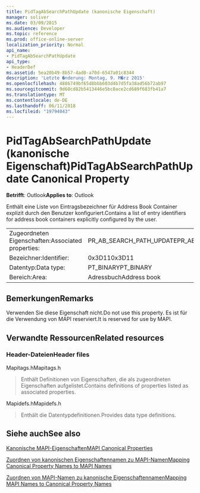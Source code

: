 ```yaml
---
title: PidTagAbSearchPathUpdate (kanonische Eigenschaft)
manager: soliver
ms.date: 03/09/2015
ms.audience: Developer
ms.topic: reference
ms.prod: office-online-server
localization_priority: Normal
api_name:
- PidTagAbSearchPathUpdate
api_type:
- HeaderDef
ms.assetid: 5ea20b49-8b57-4ad0-a70d-6547a01c8344
description: 'Letzte �nderung: Montag, 9. M�rz 2015'
ms.openlocfilehash: 4886749bf65d8bbb603d4b7d5fa38ad56b72ab97
ms.sourcegitcommit: 9d60cd82b5413446e5bc8ace2cd689f683fb41a7
ms.translationtype: MT
ms.contentlocale: de-DE
ms.lasthandoff: 06/11/2018
ms.locfileid: "19794043"
---
```

# <a name="pidtagabsearchpathupdate-canonical-property"></a><span data-ttu-id="6fc19-103">PidTagAbSearchPathUpdate (kanonische Eigenschaft)</span><span class="sxs-lookup"><span data-stu-id="6fc19-103">PidTagAbSearchPathUpdate Canonical Property</span></span>

  
  
<span data-ttu-id="6fc19-104">**Betrifft**: Outlook</span><span class="sxs-lookup"><span data-stu-id="6fc19-104">**Applies to**: Outlook</span></span> 
  
<span data-ttu-id="6fc19-105">Enthält eine Liste von Eintragsbezeichner für Address Book Container explizit durch den Benutzer konfiguriert.</span><span class="sxs-lookup"><span data-stu-id="6fc19-105">Contains a list of entry identifiers for address book containers explicitly configured by the user.</span></span> 
  
|||
|:-----|:-----|
|<span data-ttu-id="6fc19-106">Zugeordneten Eigenschaften:</span><span class="sxs-lookup"><span data-stu-id="6fc19-106">Associated properties:</span></span>  <br/> |<span data-ttu-id="6fc19-107">PR_AB_SEARCH_PATH_UPDATE</span><span class="sxs-lookup"><span data-stu-id="6fc19-107">PR_AB_SEARCH_PATH_UPDATE</span></span>  <br/> |
|<span data-ttu-id="6fc19-108">Bezeichner:</span><span class="sxs-lookup"><span data-stu-id="6fc19-108">Identifier:</span></span>  <br/> |<span data-ttu-id="6fc19-109">0x3D11</span><span class="sxs-lookup"><span data-stu-id="6fc19-109">0x3D11</span></span>  <br/> |
|<span data-ttu-id="6fc19-110">Datentyp:</span><span class="sxs-lookup"><span data-stu-id="6fc19-110">Data type:</span></span>  <br/> |<span data-ttu-id="6fc19-111">PT_BINARY</span><span class="sxs-lookup"><span data-stu-id="6fc19-111">PT_BINARY</span></span>  <br/> |
|<span data-ttu-id="6fc19-112">Bereich:</span><span class="sxs-lookup"><span data-stu-id="6fc19-112">Area:</span></span>  <br/> |<span data-ttu-id="6fc19-113">Adressbuch</span><span class="sxs-lookup"><span data-stu-id="6fc19-113">Address book</span></span>  <br/> |
   
## <a name="remarks"></a><span data-ttu-id="6fc19-114">Bemerkungen</span><span class="sxs-lookup"><span data-stu-id="6fc19-114">Remarks</span></span>

<span data-ttu-id="6fc19-115">Verwenden Sie diese Eigenschaft nicht.</span><span class="sxs-lookup"><span data-stu-id="6fc19-115">Do not use this property.</span></span> <span data-ttu-id="6fc19-116">Es ist für die Verwendung von MAPI reserviert.</span><span class="sxs-lookup"><span data-stu-id="6fc19-116">It is reserved for use by MAPI.</span></span>
  
## <a name="related-resources"></a><span data-ttu-id="6fc19-117">Verwandte Ressourcen</span><span class="sxs-lookup"><span data-stu-id="6fc19-117">Related resources</span></span>

### <a name="header-files"></a><span data-ttu-id="6fc19-118">Header-Dateien</span><span class="sxs-lookup"><span data-stu-id="6fc19-118">Header files</span></span>

<span data-ttu-id="6fc19-119">Mapitags.h</span><span class="sxs-lookup"><span data-stu-id="6fc19-119">Mapitags.h</span></span>
  
> <span data-ttu-id="6fc19-120">Enthält Definitionen von Eigenschaften, die als zugeordneten Eigenschaften aufgelistet.</span><span class="sxs-lookup"><span data-stu-id="6fc19-120">Contains definitions of properties listed as associated properties.</span></span>
    
<span data-ttu-id="6fc19-121">Mapidefs.h</span><span class="sxs-lookup"><span data-stu-id="6fc19-121">Mapidefs.h</span></span>
  
> <span data-ttu-id="6fc19-122">Enthält die Datentypdefinitionen.</span><span class="sxs-lookup"><span data-stu-id="6fc19-122">Provides data type definitions.</span></span>
    
## <a name="see-also"></a><span data-ttu-id="6fc19-123">Siehe auch</span><span class="sxs-lookup"><span data-stu-id="6fc19-123">See also</span></span>



[<span data-ttu-id="6fc19-124">Kanonische MAPI-Eigenschaften</span><span class="sxs-lookup"><span data-stu-id="6fc19-124">MAPI Canonical Properties</span></span>](mapi-canonical-properties.md)
  
[<span data-ttu-id="6fc19-125">Zuordnen von kanonischen Eigenschaftennamen zu MAPI-Namen</span><span class="sxs-lookup"><span data-stu-id="6fc19-125">Mapping Canonical Property Names to MAPI Names</span></span>](mapping-canonical-property-names-to-mapi-names.md)
  
[<span data-ttu-id="6fc19-126">Zuordnen von MAPI-Namen zu kanonische Eigenschaftennamen</span><span class="sxs-lookup"><span data-stu-id="6fc19-126">Mapping MAPI Names to Canonical Property Names</span></span>](mapping-mapi-names-to-canonical-property-names.md)

